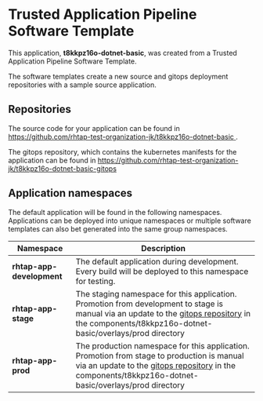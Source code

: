 # Trusted Application Pipeline Software Template

This application, **t8kkpz16o-dotnet-basic**, was created from a Trusted Application Pipeline Software Template.

The software templates create a new source and gitops deployment repositories with a sample source application. 

## Repositories

The source code for your application can be found in [https://github.com/rhtap-test-organization-jk/t8kkpz16o-dotnet-basic ](https://github.com/rhtap-test-organization-jk/t8kkpz16o-dotnet-basic ).
 
The gitops repository, which contains the kubernetes manifests for the application can be found in 
[https://github.com/rhtap-test-organization-jk/t8kkpz16o-dotnet-basic-gitops ](https://github.com/rhtap-test-organization-jk/t8kkpz16o-dotnet-basic-gitops ) 

## Application namespaces 

The default application will be found in the following namespaces. Applications can be deployed into unique namespaces or multiple software templates can also bet generated into the same group namespaces.  

|  Namespace   |  Description   |  
| -------- | -------- |   
| **rhtap-app-development** | The default application during development. Every build will be deployed to this namespace for testing. | 
| **rhtap-app-stage** | The staging namespace for this application. Promotion from development to stage is manual via an update to the [gitops repository](https://github.com/rhtap-test-organization-jk/t8kkpz16o-dotnet-basic-gitops ) in the components/t8kkpz16o-dotnet-basic/overlays/prod directory |  
| **rhtap-app-prod** | The production namespace for this application. Promotion from stage to production is manual via an update to the [gitops repository](https://github.com/rhtap-test-organization-jk/t8kkpz16o-dotnet-basic-gitops ) in the components/t8kkpz16o-dotnet-basic/overlays/prod directory | 